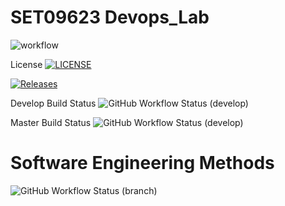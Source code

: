 # SET09623 Devops_Lab

![workflow](https://github.com/maythazinphyo1/Devops_Lab/actions/workflows/main.yml/badge.svg)

License [![LICENSE](https://img.shields.io/github/license/maythazinphyo1/Devops_Lab.svg?style=flat-square)](https://github.com/maythazinphyo1/Devops_Lab/blob/master/LICENSE)

[![Releases](https://img.shields.io/github/release/maythazinphyo1/Devops_Lab/all.svg?style=flat-square)](https://github.com/maythazinphyo1/Devops_Lab/releases)

Develop Build Status ![GitHub Workflow Status (develop)](https://img.shields.io/github/actions/workflow/status/maythazinphyo1/Devops_Lab/main.yml?branch=develop)

Master Build Status ![GitHub Workflow Status (develop)](https://img.shields.io/github/actions/workflow/status/maythazinphyo1/Devops_Lab/main.yml?branch=master)

# Software Engineering Methods
![GitHub Workflow Status (branch)](https://img.shields.io/github/workflow/status/maythazinphyo1/Devops_Lab/A%20workflow%20for%20my%20Hello%20World%20App/develop?style=flat-square)

[//]: # (https://img.shields.io/github/workflow/status/maythazinphyo1/Devops_Lab/A%20workflow%20for%20my%20Hello%20World%20App/develop)